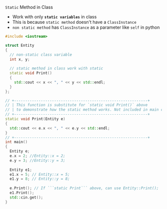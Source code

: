 ```Static``` Method in Class
* Work with only **```static variables```** in class
* This is because ```static method``` doesn't have a ```ClassInstance```
* ```non static method``` has ```ClassInstance``` as a parameter like ```self``` in python
```cpp
#include <iostream>

struct Entity
{
  // non-static class variable
  int x, y;
  
  // static method in class work with static 
  static void Print()
  {
    std::cout << x << ", " << y << std::endl;
  }
};

// +------------------------------------------------------------+
// | This function is substitute for `static void Print()` above 
// | to demonstrate how the static method works. Not included in main code
// +------------------------------------------------------------+
static void Print(Entity e)
{
  std::cout << e.x << ", " << e.y << std::endl;
}
// +------------------------------------------------------------+
int main()
{
  Entity e;
  e.x = 2; //Entity::x = 2;
  e.y = 3; //Entity::y = 3;
  
  Entity e1;
  e1.x = 5; // Entity::x = 5;
  e1.y = 8; // Entity::y = 8;
  
  e.Print(); // If ```static Print``` above, can use Entity::Print(); 
  e1.Print();
  std::cin.get();
}
```
